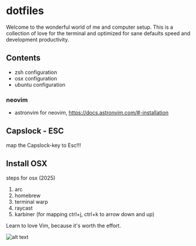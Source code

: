 # dotfiles

Welcome to the wonderful world of me and computer setup. This is a collection of love for the terminal and optimized for sane defaults speed and development productivity. 

## Contents

+ zsh configuration
+ osx configuration
+ ubuntu configuration

### neovim
+ astronvim for neovim, https://docs.astronvim.com/#-installation

## Capslock - ESC
 map the Capslock-key to Esc!!!

## Install OSX

steps for osx (2025)
 1. arc
 1. homebrew
 3. terminal warp
 4. raycast
 5. karbiner (for mapping ctrl+j, ctrl+k to arrow down and up)

Learn to love Vim, because it's worth the effort.

![alt text](http://yannesposito.com/Scratch/img/blog/Learn-Vim-Progressively/uber_leet_use_vim.jpg "You are 1337!")
